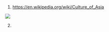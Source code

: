 1) https://en.wikipedia.org/wiki/Culture_of_Asia

![](https://upload.wikimedia.org/wikipedia/commons/4/46/Subasia.jpg)

2) 

